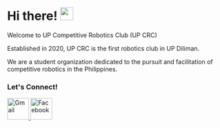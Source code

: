 # Hi there! <img src="https://raw.githubusercontent.com/MartinHeinz/MartinHeinz/master/wave.gif" width="30px">

Welcome to UP Competitive Robotics Club (UP CRC)

Established in 2020, UP CRC is the first robotics club in UP Diliman. 

We are a student organization dedicated to the pursuit and facilitation of competitive robotics in the Philippines.

### Let's Connect!

<a href="mailto:upcrc.org@gmail.com" target="_blank">
  <img src="https://s2.svgbox.net/social.svg?ic=gmail" alt="Gmail" height="50" width="50"/>
</a>
<a href="https://www.facebook.com/upcrc.org/" target="_blank">
  <img src="https://s2.svgbox.net/social.svg?ic=facebook" alt="Facebook" height="50" width="50"/>
</a>

